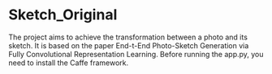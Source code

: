 # Sketch_Original
The project aims to achieve the transformation between a photo and its sketch. 
It is based on the paper End-t-End Photo-Sketch Generation via Fully Convolutional Representation Learning.  Before running the app.py, you need to install the Caffe framework.
